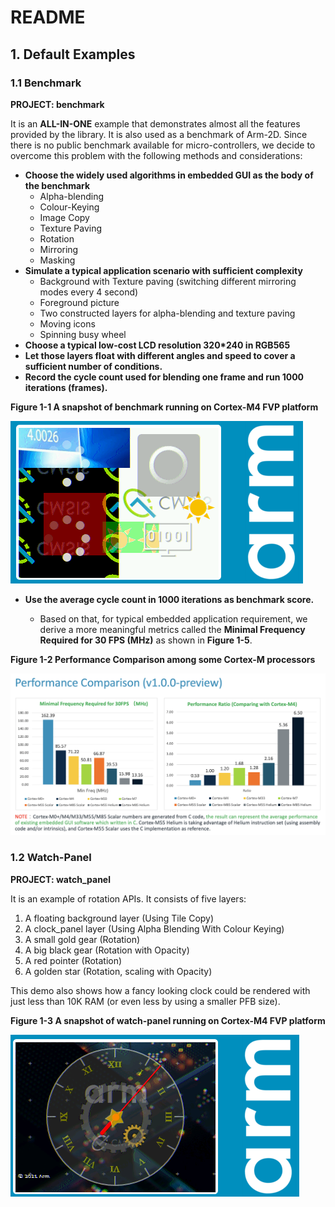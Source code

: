 # README



## 1. Default Examples 



### 1.1 Benchmark

**PROJECT:    benchmark**

It is an **ALL-IN-ONE** example that demonstrates almost all the features provided by the library. It is also used as a benchmark of Arm-2D. Since there is no public benchmark available for micro-controllers, we decide to overcome this problem with the following methods and considerations:

- **Choose the widely used algorithms in embedded GUI as the body of the benchmark**
  - Alpha-blending
  - Colour-Keying
  - Image Copy
  - Texture Paving
  - Rotation
  - Mirroring
  - Masking
- **Simulate a typical application scenario with sufficient complexity**
  - Background with Texture paving (switching different mirroring modes every 4 second)
  - Foreground picture 
  - Two constructed layers for alpha-blending and texture paving
  - Moving icons
  - Spinning busy wheel
- **Choose a typical low-cost LCD resolution 320*240 in RGB565**
- **Let those layers float with different angles and speed to cover a sufficient number of conditions.**
- **Record the cycle count used for blending one frame and run 1000 iterations (frames).** 



**Figure 1-1 A snapshot of benchmark running on Cortex-M4 FVP platform**

![](../documents/pictures/benchmark) 



- **Use the average cycle count in 1000 iterations as benchmark score.**

  - Based on that, for typical embedded application requirement, we derive a more meaningful metrics called the **Minimal Frequency Required for 30 FPS (MHz)** as shown in **Figure 1-5**. 

  

**Figure 1-2 Performance Comparison among some Cortex-M processors**

![image-20210318225839820](../documents/pictures/TopReadme_1_6_2_b.png)  



### 1.2 Watch-Panel

**PROJECT:    watch_panel**

It is an example of rotation APIs. It consists of five layers:

1. A floating background layer (Using Tile Copy)
2. A clock_panel layer (Using Alpha Blending With Colour Keying)
3. A small gold gear (Rotation)
4. A big black gear (Rotation with Opacity)
5. A red pointer (Rotation)
6. A golden star (Rotation, scaling with Opacity)

This demo also shows how a fancy looking clock could be rendered with just less than 10K RAM (or even less by using a smaller PFB size). 

**Figure 1-3  A snapshot of watch-panel running on Cortex-M4 FVP platform**

![](../documents/pictures/watch-panel) 